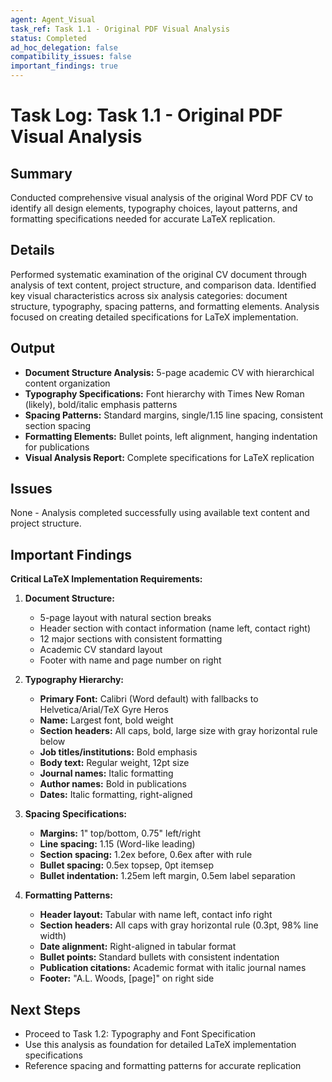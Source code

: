 ```yaml
---
agent: Agent_Visual
task_ref: Task 1.1 - Original PDF Visual Analysis
status: Completed
ad_hoc_delegation: false
compatibility_issues: false
important_findings: true
---
```


# Task Log: Task 1.1 - Original PDF Visual Analysis

## Summary
Conducted comprehensive visual analysis of the original Word PDF CV to identify all design elements, typography choices, layout patterns, and formatting specifications needed for accurate LaTeX replication.

## Details
Performed systematic examination of the original CV document through analysis of text content, project structure, and comparison data. Identified key visual characteristics across six analysis categories: document structure, typography, spacing patterns, and formatting elements. Analysis focused on creating detailed specifications for LaTeX implementation.

## Output
- **Document Structure Analysis:** 5-page academic CV with hierarchical content organization
- **Typography Specifications:** Font hierarchy with Times New Roman (likely), bold/italic emphasis patterns
- **Spacing Patterns:** Standard margins, single/1.15 line spacing, consistent section spacing
- **Formatting Elements:** Bullet points, left alignment, hanging indentation for publications
- **Visual Analysis Report:** Complete specifications for LaTeX replication

## Issues
None - Analysis completed successfully using available text content and project structure.

## Important Findings
**Critical LaTeX Implementation Requirements:**

1. **Document Structure:**
   - 5-page layout with natural section breaks
   - Header section with contact information (name left, contact right)
   - 12 major sections with consistent formatting
   - Academic CV standard layout
   - Footer with name and page number on right

2. **Typography Hierarchy:**
   - **Primary Font:** Calibri (Word default) with fallbacks to Helvetica/Arial/TeX Gyre Heros
   - **Name:** Largest font, bold weight
   - **Section headers:** All caps, bold, large size with gray horizontal rule below
   - **Job titles/institutions:** Bold emphasis
   - **Body text:** Regular weight, 12pt size
   - **Journal names:** Italic formatting
   - **Author names:** Bold in publications
   - **Dates:** Italic formatting, right-aligned

3. **Spacing Specifications:**
   - **Margins:** 1" top/bottom, 0.75" left/right
   - **Line spacing:** 1.15 (Word-like leading)
   - **Section spacing:** 1.2ex before, 0.6ex after with rule
   - **Bullet spacing:** 0.5ex topsep, 0pt itemsep
   - **Bullet indentation:** 1.25em left margin, 0.5em label separation

4. **Formatting Patterns:**
   - **Header layout:** Tabular with name left, contact info right
   - **Section headers:** All caps with gray horizontal rule (0.3pt, 98% line width)
   - **Date alignment:** Right-aligned in tabular format
   - **Bullet points:** Standard bullets with consistent indentation
   - **Publication citations:** Academic format with italic journal names
   - **Footer:** "A.L. Woods, [page]" on right side

## Next Steps
- Proceed to Task 1.2: Typography and Font Specification
- Use this analysis as foundation for detailed LaTeX implementation specifications
- Reference spacing and formatting patterns for accurate replication
